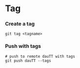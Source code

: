 # Tag

### Create a tag

```text
git tag <tagname>
```

### Push with tags

```text
# push to remote dauTT with tags
git push dauTT --tags
```



